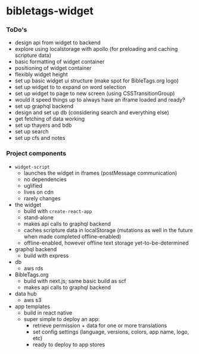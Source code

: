 # bibletags-widget

### ToDo's

* design api from widget to backend
* explore using localstorage with apollo (for preloading and caching scripture data)
* basic formatting of widget container
* positioning of widget container
* flexibly widget height
* set up basic widget ui structure (make spot for BibleTags.org logo)
* set up widget to to expand on word selection
* set up widget to page to new screen (using CSSTransitionGroup)
* would it speed things up to always have an iframe loaded and ready?
* set up graphql backend
* design and set up db (considering search and everything else)
* get fetching of data working
* set up thayers and bdb
* set up search
* set up cfs and notes

### Project components

* `widget-script`
  - launches the widget in iframes (postMessage communication)
  - no dependencies
  - uglified
  - lives on cdn
  - rarely changes
* the widget
  - build with `create-react-app`
  - stand-alone
  - makes api calls to graphql backend
  - caches scripture data in localStorage (mutations as well in the future when made completed offline-enabled)
  - offline-enabled, however offline text storage yet-to-be-determined
* graphql backend
  - build with express
* db
  - aws rds
* BibleTags.org
  - build with next.js; same basic build as scf
  - makes api calls to graphql backend
* data hub
  - aws s3
* app templates
  - build in react native
  - super simple to deploy an app:
    - retrieve permission + data for one or more translations
    - set config settings (language, versions, colors, app name, logo, etc)
    - ready to deploy to app stores